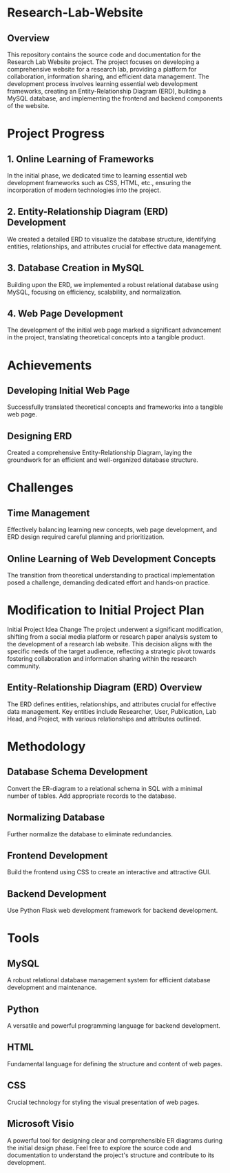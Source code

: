 # Research-Lab-Website
## Overview
This repository contains the source code and documentation for the Research Lab Website project. The project focuses on developing a comprehensive website for a research lab, providing a platform for collaboration, information sharing, and efficient data management. The development process involves learning essential web development frameworks, creating an Entity-Relationship Diagram (ERD), building a MySQL database, and implementing the frontend and backend components of the website.

# Project Progress
## 1. Online Learning of Frameworks
In the initial phase, we dedicated time to learning essential web development frameworks such as CSS, HTML, etc., ensuring the incorporation of modern technologies into the project.

## 2. Entity-Relationship Diagram (ERD) Development
We created a detailed ERD to visualize the database structure, identifying entities, relationships, and attributes crucial for effective data management.

## 3. Database Creation in MySQL
Building upon the ERD, we implemented a robust relational database using MySQL, focusing on efficiency, scalability, and normalization.

## 4. Web Page Development
The development of the initial web page marked a significant advancement in the project, translating theoretical concepts into a tangible product.

# Achievements
## Developing Initial Web Page

Successfully translated theoretical concepts and frameworks into a tangible web page.
## Designing ERD

Created a comprehensive Entity-Relationship Diagram, laying the groundwork for an efficient and well-organized database structure.
# Challenges
## Time Management

Effectively balancing learning new concepts, web page development, and ERD design required careful planning and prioritization.
## Online Learning of Web Development Concepts

The transition from theoretical understanding to practical implementation posed a challenge, demanding dedicated effort and hands-on practice.
# Modification to Initial Project Plan
Initial Project Idea Change
The project underwent a significant modification, shifting from a social media platform or research paper analysis system to the development of a research lab website. This decision aligns with the specific needs of the target audience, reflecting a strategic pivot towards fostering collaboration and information sharing within the research community.
## Entity-Relationship Diagram (ERD) Overview
The ERD defines entities, relationships, and attributes crucial for effective data management. Key entities include Researcher, User, Publication, Lab Head, and Project, with various relationships and attributes outlined.

# Methodology
## Database Schema Development

Convert the ER-diagram to a relational schema in SQL with a minimal number of tables.
Add appropriate records to the database.
## Normalizing Database

Further normalize the database to eliminate redundancies.
## Frontend Development

Build the frontend using CSS to create an interactive and attractive GUI.
## Backend Development

Use Python Flask web development framework for backend development.
# Tools
## MySQL

A robust relational database management system for efficient database development and maintenance.
## Python

A versatile and powerful programming language for backend development.
## HTML

Fundamental language for defining the structure and content of web pages.
## CSS

Crucial technology for styling the visual presentation of web pages.
## Microsoft Visio

A powerful tool for designing clear and comprehensible ER diagrams during the initial design phase.
Feel free to explore the source code and documentation to understand the project's structure and contribute to its development.
